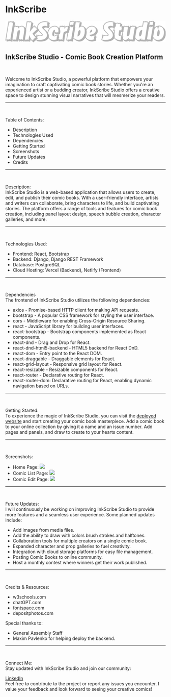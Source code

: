 # InkScribe

![](https://github.com/Bryan-Velez/InkScribe/blob/main/Frontend-Inkscribe-Studio/src/assets/Readme%20Logo.png?raw=true)

## InkScribe Studio - Comic Book Creation Platform

<br>

Welcome to InkScribe Studio, a powerful platform that empowers your imagination to craft captivating comic book stories. Whether you're an experienced artist or a budding creator, InkScribe Studio offers a creative space to design stunning visual narratives that will mesmerize your readers.

---
<br>

Table of Contents:
- Description
- Technologies Used
- Dependencies
- Getting Started
- Screenshots
- Future Updates
- Credits

---
<br>

Description:
<br>
InkScribe Studio is a web-based application that allows users to create, edit, and publish their comic books. With a user-friendly interface, artists and writers can collaborate, bring characters to life, and build captivating stories. The platform offers a range of tools and features for comic book creation, including panel layout design, speech bubble creation, character galleries, and more.

---
<br>

Technologies Used:
- Frontend: React, Bootstrap
- Backend: Django, Django REST Framework
- Database: PostgreSQL
- Cloud Hosting: Vercel (Backend), Netlify (Frontend)

---
<br>

Dependencies
<br>
The frontend of InkScribe Studio utilizes the following dependencies:

- axios - Promise-based HTTP client for making API requests.
- bootstrap - A popular CSS framework for styling the user interface.
- cors - Middleware for enabling Cross-Origin Resource Sharing.
- react - JavaScript library for building user interfaces.
- react-bootstrap - Bootstrap components implemented as React components.
- react-dnd - Drag and Drop for React.
- react-dnd-html5-backend - HTML5 backend for React DnD.
- react-dom - Entry point to the React DOM.
- react-draggable - Draggable elements for React.
- react-grid-layout - Responsive grid layout for React.
- react-resizable - Resizable components for React.
- react-router - Declarative routing for React.
- react-router-dom: Declarative routing for React, enabling dynamic navigation based on URLs.

---
<br>

Getting Started:
<br>
To experience the magic of InkScribe Studio, you can visit the [deployed website](https://inkscribestudio.netlify.app/) and start creating your comic book masterpiece. Add a comic book to your online collection by giving it a name and an issue number. Add pages and panels, and draw to create to your hearts content.

---
<br>

Screenshots:
<br>
- Home Page: ![](https://github.com/Bryan-Velez/InkScribe/blob/main/Frontend-Inkscribe-Studio/src/assets/Home%20page%20Screen%20Shot.png?raw=true)
- Comic List Page: ![](https://github.com/Bryan-Velez/InkScribe/blob/main/Frontend-Inkscribe-Studio/src/assets/Comic%20list%20Screen%20Shot.png?raw=true)
- Comic Edit Page: ![](https://github.com/Bryan-Velez/InkScribe/blob/main/Frontend-Inkscribe-Studio/src/assets/Comic%20Edit%20Screen%20shot.png?raw=true)

---
<br>

Future Updates:
<br>
I will continuously be working on improving InkScribe Studio to provide more features and a seamless user experience. Some planned updates include:

- Add images from media files.
- Add the ability to draw with colors brush strokes and halftones.
- Collaboration tools for multiple creators on a single comic book.
- Expanded character and prop galleries to fuel creativity.
- Integration with cloud storage platforms for easy file management.
- Posting Comic Books to online community.
- Host a monthly contest where winners get their work published.

---
<br>

Credits & Resources:
- w3schools.com
- chatGPT.com
- fontspace.com
- depositphotos.com

 Special thanks to:
 - General Assembly Staff
 - Maxim Pavlenko for helping deploy the backend.

---
<br>

Connect Me:
<br>
Stay updated with InkScribe Studio and join our community:

[LinkedIn](https://www.linkedin.com/in/bryanvelez-se/)
<br>
Feel free to contribute to the project or report any issues you encounter. I value your feedback and look forward to seeing your creative comics!